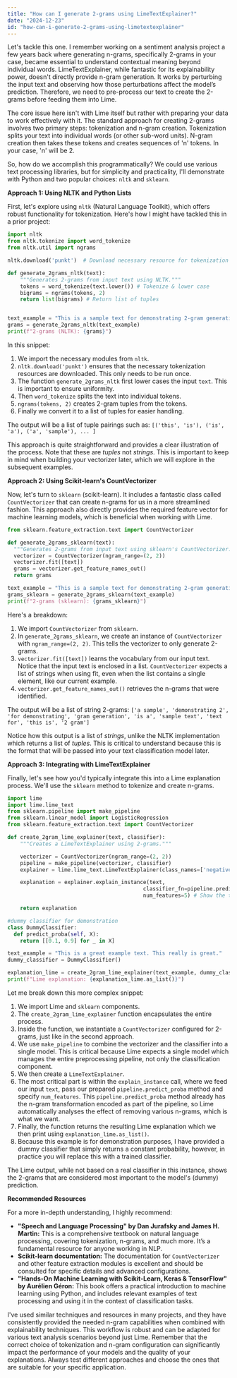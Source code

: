 ```yaml
---
title: "How can I generate 2-grams using LimeTextExplainer?"
date: "2024-12-23"
id: "how-can-i-generate-2-grams-using-limetextexplainer"
---
```


Let's tackle this one. I remember working on a sentiment analysis project a few years back where generating n-grams, specifically 2-grams in your case, became essential to understand contextual meaning beyond individual words. LimeTextExplainer, while fantastic for its explainability power, doesn't directly provide n-gram generation. It works by perturbing the input text and observing how those perturbations affect the model’s prediction. Therefore, we need to pre-process our text to create the 2-grams before feeding them into Lime.

The core issue here isn't with Lime itself but rather with preparing your data to work effectively with it. The standard approach for creating 2-grams involves two primary steps: tokenization and n-gram creation. Tokenization splits your text into individual words (or other sub-word units). N-gram creation then takes these tokens and creates sequences of 'n' tokens. In your case, 'n' will be 2.

So, how do we accomplish this programmatically? We could use various text processing libraries, but for simplicity and practicality, I'll demonstrate with Python and two popular choices: `nltk` and `sklearn`.

**Approach 1: Using NLTK and Python Lists**

First, let's explore using `nltk` (Natural Language Toolkit), which offers robust functionality for tokenization. Here's how I might have tackled this in a prior project:

```python
import nltk
from nltk.tokenize import word_tokenize
from nltk.util import ngrams

nltk.download('punkt')  # Download necessary resource for tokenization

def generate_2grams_nltk(text):
    """Generates 2-grams from input text using NLTK."""
    tokens = word_tokenize(text.lower()) # Tokenize & lower case
    bigrams = ngrams(tokens, 2)
    return list(bigrams) # Return list of tuples


text_example = "This is a sample text for demonstrating 2-gram generation with NLTK."
grams = generate_2grams_nltk(text_example)
print(f"2-grams (NLTK): {grams}")
```

In this snippet:
1. We import the necessary modules from `nltk`.
2. `nltk.download('punkt')` ensures that the necessary tokenization resources are downloaded. This only needs to be run once.
3. The function `generate_2grams_nltk` first lower cases the input `text`. This is important to ensure uniformity.
4. Then `word_tokenize` splits the text into individual tokens.
5. `ngrams(tokens, 2)` creates 2-gram tuples from the tokens.
6. Finally we convert it to a list of tuples for easier handling.

The output will be a list of tuple pairings such as:
`[('this', 'is'), ('is', 'a'), ('a', 'sample'), ... ]`

This approach is quite straightforward and provides a clear illustration of the process. Note that these are *tuples* not *strings*. This is important to keep in mind when building your vectorizer later, which we will explore in the subsequent examples.

**Approach 2: Using Scikit-learn's CountVectorizer**

Now, let's turn to `sklearn` (scikit-learn). It includes a fantastic class called `CountVectorizer` that can create n-grams for us in a more streamlined fashion. This approach also directly provides the required feature vector for machine learning models, which is beneficial when working with Lime.

```python
from sklearn.feature_extraction.text import CountVectorizer

def generate_2grams_sklearn(text):
  """Generates 2-grams from input text using sklearn's CountVectorizer."""
  vectorizer = CountVectorizer(ngram_range=(2, 2))
  vectorizer.fit([text])
  grams = vectorizer.get_feature_names_out()
  return grams

text_example = "This is a sample text for demonstrating 2-gram generation with sklearn."
grams_sklearn = generate_2grams_sklearn(text_example)
print(f"2-grams (sklearn): {grams_sklearn}")
```

Here's a breakdown:
1. We import `CountVectorizer` from `sklearn`.
2. In `generate_2grams_sklearn`, we create an instance of `CountVectorizer` with `ngram_range=(2, 2)`. This tells the vectorizer to only generate 2-grams.
3. `vectorizer.fit([text])` learns the vocabulary from our input text. Notice that the input text is enclosed in a list. `CountVectorizer` expects a list of strings when using fit, even when the list contains a single element, like our current example.
4. `vectorizer.get_feature_names_out()` retrieves the n-grams that were identified.

The output will be a list of string 2-grams:
`['a sample', 'demonstrating 2', 'for demonstrating', 'gram generation', 'is a', 'sample text', 'text for', 'this is', '2 gram']`

Notice how this output is a list of *strings*, unlike the NLTK implementation which returns a list of *tuples*. This is critical to understand because this is the format that will be passed into your text classification model later.

**Approach 3: Integrating with LimeTextExplainer**

Finally, let's see how you'd typically integrate this into a Lime explanation process. We'll use the `sklearn` method to tokenize and create n-grams.

```python
import lime
import lime.lime_text
from sklearn.pipeline import make_pipeline
from sklearn.linear_model import LogisticRegression
from sklearn.feature_extraction.text import CountVectorizer

def create_2gram_lime_explainer(text, classifier):
    """Creates a LimeTextExplainer using 2-grams."""

    vectorizer = CountVectorizer(ngram_range=(2, 2))
    pipeline = make_pipeline(vectorizer, classifier)
    explainer = lime.lime_text.LimeTextExplainer(class_names=['negative', 'positive'])

    explanation = explainer.explain_instance(text,
                                           classifier_fn=pipeline.predict_proba,
                                           num_features=5) # Show the top 5 features

    return explanation

#dummy classifier for demonstration
class DummyClassifier:
  def predict_proba(self, X):
    return [[0.1, 0.9] for _ in X]

text_example = "This is a great example text. This really is great."
dummy_classifier = DummyClassifier()

explanation_lime = create_2gram_lime_explainer(text_example, dummy_classifier)
print(f"Lime explanation: {explanation_lime.as_list()}")
```

Let me break down this more complex snippet:
1. We import Lime and `sklearn` components.
2. The `create_2gram_lime_explainer` function encapsulates the entire process.
3. Inside the function, we instantiate a `CountVectorizer` configured for 2-grams, just like in the second approach.
4. We use `make_pipeline` to combine the vectorizer and the classifier into a single model. This is critical because Lime expects a single model which manages the entire preprocessing pipeline, not only the classification component.
5. We then create a `LimeTextExplainer`.
6. The most critical part is within the `explain_instance` call, where we feed our input `text`, pass our prepared `pipeline.predict_proba` method and specify `num_features`. This `pipeline.predict_proba` method already has the n-gram transformation encoded as part of the pipeline, so Lime automatically analyses the effect of removing various n-grams, which is what we want.
7. Finally, the function returns the resulting Lime explanation which we then print using `explanation_lime.as_list()`.
8. Because this example is for demonstration purposes, I have provided a dummy classifier that simply returns a constant probability, however, in practice you will replace this with a trained classifier.

The Lime output, while not based on a real classifier in this instance, shows the 2-grams that are considered most important to the model's (dummy) prediction.

**Recommended Resources**

For a more in-depth understanding, I highly recommend:

*   **"Speech and Language Processing" by Dan Jurafsky and James H. Martin:** This is a comprehensive textbook on natural language processing, covering tokenization, n-grams, and much more. It’s a fundamental resource for anyone working in NLP.
*   **Scikit-learn documentation:** The documentation for `CountVectorizer` and other feature extraction modules is excellent and should be consulted for specific details and advanced configurations.
*   **"Hands-On Machine Learning with Scikit-Learn, Keras & TensorFlow" by Aurélien Géron:** This book offers a practical introduction to machine learning using Python, and includes relevant examples of text processing and using it in the context of classification tasks.

I've used similar techniques and resources in many projects, and they have consistently provided the needed n-gram capabilities when combined with explainability techniques. This workflow is robust and can be adapted for various text analysis scenarios beyond just Lime. Remember that the correct choice of tokenization and n-gram configuration can significantly impact the performance of your models and the quality of your explanations. Always test different approaches and choose the ones that are suitable for your specific application.
